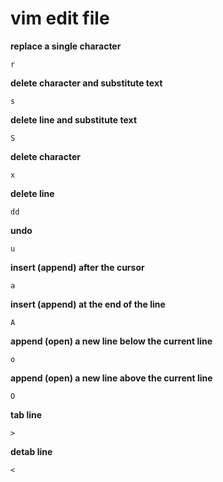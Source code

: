 # vim edit file

**replace a single character**

    r

**delete character and substitute text**

    s

**delete line and substitute text**

    S

**delete character**

    x

**delete line**

    dd

**undo**

    u

**insert (append) after the cursor**

    a

**insert (append) at the end of the line**

    A

**append (open) a new line below the current line**

    o

**append (open) a new line above the current line**

    O

**tab line**

    >

**detab line**

    < 
